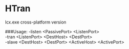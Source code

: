 # HTran
lcx.exe cross-platform version  
  
###Usage:
 \-listen \<PassivePort> \<ListenPort>  
 \-tran   \<ListenPort> \<DestHost> \<DestPort>  
 \-slave  \<DestHost> \<DestPort> \<ActiveHost> \<ActivePort>  
